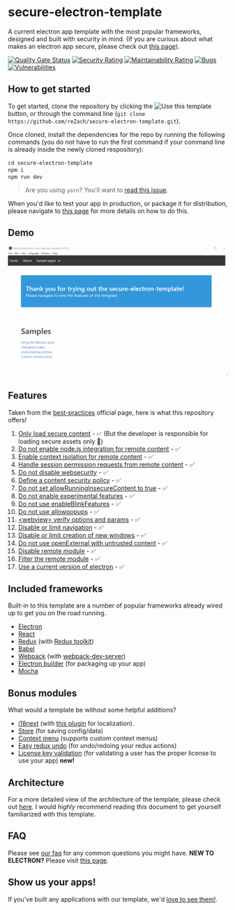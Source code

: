 # secure-electron-template
A current electron app template with the most popular frameworks, designed and built with security in mind. (If you are curious about what makes an electron app secure, please check out [this page](https://github.com/reZach/secure-electron-template/blob/master/docs/secureapps.md)).

[![Quality Gate Status](https://sonarcloud.io/api/project_badges/measure?project=reZach_secure-electron-template&metric=alert_status)](https://sonarcloud.io/dashboard?id=reZach_secure-electron-template)
[![Security Rating](https://sonarcloud.io/api/project_badges/measure?project=reZach_secure-electron-template&metric=security_rating)](https://sonarcloud.io/dashboard?id=reZach_secure-electron-template)
[![Maintainability Rating](https://sonarcloud.io/api/project_badges/measure?project=reZach_secure-electron-template&metric=sqale_rating)](https://sonarcloud.io/dashboard?id=reZach_secure-electron-template)
[![Bugs](https://sonarcloud.io/api/project_badges/measure?project=reZach_secure-electron-template&metric=bugs)](https://sonarcloud.io/dashboard?id=reZach_secure-electron-template)
[![Vulnerabilities](https://sonarcloud.io/api/project_badges/measure?project=reZach_secure-electron-template&metric=vulnerabilities)](https://sonarcloud.io/dashboard?id=reZach_secure-electron-template)

## How to get started
To get started, clone the repository by clicking the ![Use this template](https://github.com/reZach/secure-electron-template/blob/master/docs/imgs/usethistemplate.png "Use this template") button, or through the command line (`git clone https://github.com/reZach/secure-electron-template.git`). 

Once cloned, install the dependencies for the repo by running the following commands (you do _not_ have to run the first command if your command line is already inside the newly cloned respository):

```
cd secure-electron-template
npm i
npm run dev
```

> Are you using `yarn`? You'll want to [read this issue](https://github.com/reZach/secure-electron-template/issues/62).

When you'd like to test your app in production, or package it for distribution, please navigate to [this page](https://github.com/reZach/secure-electron-template/blob/master/docs/scripts.md) for more details on how to do this.

## Demo
![Demo](https://github.com/reZach/secure-electron-template/blob/master/docs/imgs/intro.gif "Demo")

## Features
Taken from the [best-practices](https://electronjs.org/docs/tutorial/security) official page, here is what this repository offers!

1. [Only load secure content](https://electronjs.org/docs/tutorial/security#1-only-load-secure-content) - ✅ (But the developer is responsible for loading secure assets only 🙂)
2. [Do not enable node.js integration for remote content](https://electronjs.org/docs/tutorial/security#2-do-not-enable-nodejs-integration-for-remote-content) - ✅
3. [Enable context isolation for remote content](https://electronjs.org/docs/tutorial/security#3-enable-context-isolation-for-remote-content) - ✅
4. [Handle session permission requests from remote content](https://electronjs.org/docs/tutorial/security#4-handle-session-permission-requests-from-remote-content) - ✅
5. [Do not disable websecurity](https://electronjs.org/docs/tutorial/security#5-do-not-disable-websecurity) - ✅
6. [Define a content security policy](https://electronjs.org/docs/tutorial/security#6-define-a-content-security-policy) - ✅
7. [Do not set allowRunningInsecureContent to true](https://electronjs.org/docs/tutorial/security#7-do-not-set-allowrunninginsecurecontent-to-true) - ✅
8. [Do not enable experimental features](https://electronjs.org/docs/tutorial/security#8-do-not-enable-experimental-features) - ✅
9. [Do not use enableBlinkFeatures](https://electronjs.org/docs/tutorial/security#9-do-not-use-enableblinkfeatures) - ✅
10. [Do not use allowpopups](https://electronjs.org/docs/tutorial/security#10-do-not-use-allowpopups) - ✅
11. [&lt;webview&gt; verify options and params](https://electronjs.org/docs/tutorial/security#11-verify-webview-options-before-creation) - ✅
12. [Disable or limit navigation](https://electronjs.org/docs/tutorial/security#12-disable-or-limit-navigation) - ✅
13. [Disable or limit creation of new windows](https://electronjs.org/docs/tutorial/security#13-disable-or-limit-creation-of-new-windows) - ✅
14. [Do not use openExternal with untrusted content](https://electronjs.org/docs/tutorial/security#14-do-not-use-openexternal-with-untrusted-content) - ✅
15. [Disable remote module](https://electronjs.org/docs/tutorial/security#15-disable-the-remote-module) - ✅
16. [Filter the remote module](https://electronjs.org/docs/tutorial/security#16-filter-the-remote-module) - ✅
17. [Use a current version of electron](https://electronjs.org/docs/tutorial/security#17-use-a-current-version-of-electron) - ✅

## Included frameworks
Built-in to this template are a number of popular frameworks already wired up to get you on the road running.

- [Electron](https://electronjs.org/)
- [React](https://reactjs.org/)
- [Redux](https://redux.js.org/) (with [Redux toolkit](https://redux-toolkit.js.org/))
- [Babel](https://babeljs.io/)
- [Webpack](https://webpack.js.org/) (with [webpack-dev-server](https://github.com/webpack/webpack-dev-server))
- [Electron builder](https://www.electron.build/) (for packaging up your app)
- [Mocha](https://mochajs.org/)

## Bonus modules
What would a template be without some helpful additions?

- [i18next](https://www.i18next.com/) (with [this plugin](https://github.com/reZach/i18next-electron-fs-backend) for localization).
- [Store](https://github.com/reZach/secure-electron-store) (for saving config/data)
- [Context menu](https://github.com/reZach/secure-electron-context-menu) (supports custom context menus)
- [Easy redux undo](https://github.com/reZach/easy-redux-undo) (for undo/redoing your redux actions)
- [License key validation](https://github.com/reZach/secure-electron-license-keys) (for validating a user has the proper license to use your app) **new!**

## Architecture
For a more detailed view of the architecture of the template, please check out [here](https://github.com/reZach/secure-electron-template/blob/master/docs/architecture.md). I would _highly_ recommend reading this document to get yourself familiarized with this template.

## FAQ
Please see [our faq](https://github.com/reZach/secure-electron-template/blob/master/docs/faq.md) for any common questions you might have.
**NEW TO ELECTRON?** Please visit [this page](https://github.com/reZach/secure-electron-template/blob/master/docs/newtoelectron.md).

## Show us your apps!
If you've built any applications with our template, we'd [love to see them!](https://github.com/reZach/secure-electron-template/blob/master/docs/yourapps.md).
